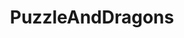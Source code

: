 ---
title: PuzzleAndDragons
crosslinks:
- youtubefactsbot
- u_imguralbumbot
- youtubot
- tmsbmeta
- anti_gif_bot
- 2007scape
- causeWhyNotMate
- masseffect
- autourbanbot
- john_yukis_bots
- me_irl
- FireEmblemHeroes
- discordapp
- Roboragi
- xkcd
- CarlFanClub
- anime_irl
- Whataretheodds
- comeonandslam
- pics
---